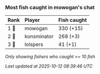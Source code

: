 ### Most fish caught in mowogan's chat

| Rank  | Player      | Fish caught |
|:------|:------------|:------------|
| 1 🥇  | mowogan     | 330 (+15)   |
| 2 🥈  | konsminator | 268 (+3)    |
| 3 🥉  | lolspers    | 41 (+1)     |

_Only showing fishers who caught >= 10 fish_

_Last updated at 2025-10-12 08:39:46 UTC_